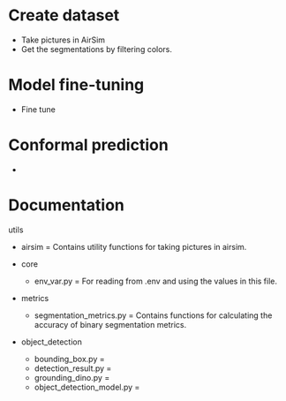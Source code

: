 # Create dataset
- Take pictures in AirSim
- Get the segmentations by filtering colors.

# Model fine-tuning
- Fine tune

# Conformal prediction
- 

# Documentation
utils
- airsim = Contains utility functions for taking pictures in airsim.
- core
    - env_var.py = For reading from .env and using the values in this file.

- metrics 
    - segmentation_metrics.py = Contains functions for calculating the accuracy of binary segmentation metrics.

- object_detection
    - bounding_box.py = 
    - detection_result.py = 
    - grounding_dino.py = 
    - object_detection_model.py =

